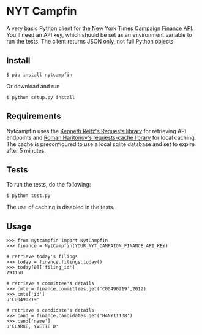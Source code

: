 NYT Campfin
==================

A very basic Python client for the New York Times [Campaign Finance API](http://developer.nytimes.com/docs/campaign_finance_api). You'll need an API key, which should be set as an environment variable to run the tests. The client returns JSON only, not full Python objects.

Install
-------

    $ pip install nytcampfin

Or download and run

    $ python setup.py install

Requirements
------------

Nytcampfin uses the [Kenneth Reitz's Requests library](https://github.com/kennethreitz/requests) for retrieving API endpoints and [Roman Haritonov's requests-cache library](https://github.com/reclosedev/requests-cache) for local caching. The cache is preconfigured to use a local sqlite database and set to expire after 5 minutes.
    
Tests
-----

To run the tests, do the following:
    
    $ python test.py
    
The use of caching is disabled in the tests.

Usage
-----

    >>> from nytcampfin import NytCampfin
    >>> finance = NytCampfin(YOUR_NYT_CAMPAIGN_FINANCE_API_KEY)
    
    # retrieve today's filings
    >>> today = finance.filings.today()
    >>> today[0]['filing_id']
    793150
    
    # retrieve a committee's details
    >>> cmte = finance.committees.get('C00490219',2012)
    >>> cmte['id']
    u'C00490219'
    
    # retrieve a candidate's details
    >>> cand = finance.candidates.get('H4NY11138')
    >>> cand['name']
    u'CLARKE, YVETTE D'

    